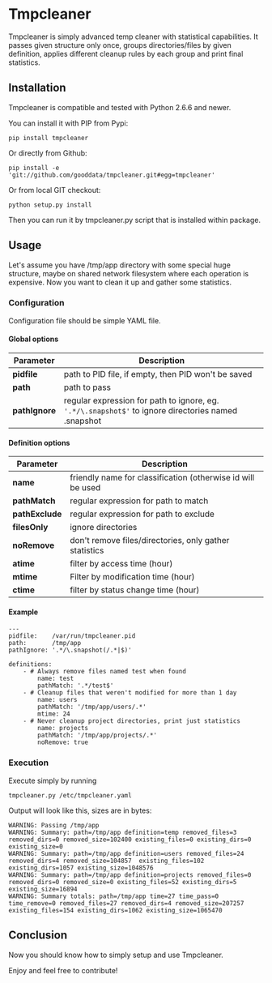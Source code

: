 Tmpcleaner
==========
Tmpcleaner is simply advanced temp cleaner with statistical capabilities.
It passes given structure only once, groups directories/files by given definition, applies different cleanup rules by each group and print final statistics.


Installation
------------
Tmpcleaner is compatible and tested with Python 2.6.6 and newer.

You can install it with PIP from Pypi:

	pip install tmpcleaner

Or directly from Github:

	pip install -e 'git://github.com/gooddata/tmpcleaner.git#egg=tmpcleaner'

Or from local GIT checkout:

	python setup.py install

Then you can run it by tmpcleaner.py script that is installed within package.

Usage
-----
Let's assume you have /tmp/app directory with some special huge structure, maybe on shared network filesystem where each operation is expensive. Now you want to clean it up and gather some statistics.

### Configuration
Configuration file should be simple YAML file.

#### Global options
| Parameter     | Description                                         |
| ------------- | --------------------------------------------------- |
| **pidfile**   | path to PID file, if empty, then PID won't be saved |
| **path**      | path to pass                                        |
| **pathIgnore**| regular expression for path to ignore, eg. `'.*/\.snapshot$'` to ignore directories named .snapshot |

#### Definition options
| Parameter     | Description                                                 |
| ------------- | ----------------------------------------------------------- |
| **name**      | friendly name for classification (otherwise id will be used |
| **pathMatch** | regular expression for path to match                        |
| **pathExclude** | regular expression for path to exclude                    |
| **filesOnly** | ignore directories |
| **noRemove**  | don't remove files/directories, only gather statistics      |
| **atime**     | filter by access time (hour)        |
| **mtime**     | Filter by modification time (hour)  |
| **ctime**     | filter by status change time (hour) |

#### Example
```
---
pidfile:    /var/run/tmpcleaner.pid
path:       /tmp/app
pathIgnore: '.*/\.snapshot(/.*|$)'

definitions:
	- # Always remove files named test when found
		name: test
		pathMatch: '.*/test$'
	- # Cleanup files that weren't modified for more than 1 day
		name: users
		pathMatch: '/tmp/app/users/.*'
		mtime: 24
	- # Never cleanup project directories, print just statistics
		name: projects
		pathMatch: '/tmp/app/projects/.*'
		noRemove: true
```

### Execution
Execute simply by running

	tmpcleaner.py /etc/tmpcleaner.yaml

Output will look like this, sizes are in bytes:

```
WARNING: Passing /tmp/app
WARNING: Summary: path=/tmp/app definition=temp removed_files=3 removed_dirs=0 removed_size=102400 existing_files=0 existing_dirs=0 existing_size=0
WARNING: Summary: path=/tmp/app definition=users removed_files=24 removed_dirs=4 removed_size=104857  existing_files=102 existing_dirs=1057 existing_size=1048576
WARNING: Summary: path=/tmp/app definition=projects removed_files=0 removed_dirs=0 removed_size=0 existing_files=52 existing_dirs=5 existing_size=16894
WARNING: Summary totals: path=/tmp/app time=27 time_pass=0 time_remove=0 removed_files=27 removed_dirs=4 removed_size=207257 existing_files=154 existing_dirs=1062 existing_size=1065470
```

Conclusion
----------
Now you should know how to simply setup and use Tmpcleaner.

Enjoy and feel free to contribute!
